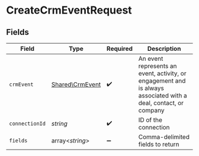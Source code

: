 # CreateCrmEventRequest


## Fields

| Field                                                                                                           | Type                                                                                                            | Required                                                                                                        | Description                                                                                                     |
| --------------------------------------------------------------------------------------------------------------- | --------------------------------------------------------------------------------------------------------------- | --------------------------------------------------------------------------------------------------------------- | --------------------------------------------------------------------------------------------------------------- |
| `crmEvent`                                                                                                      | [Shared\CrmEvent](../../Models/Shared/CrmEvent.md)                                                              | :heavy_check_mark:                                                                                              | An event represents an event, activity, or engagement and is always associated with a deal, contact, or company |
| `connectionId`                                                                                                  | *string*                                                                                                        | :heavy_check_mark:                                                                                              | ID of the connection                                                                                            |
| `fields`                                                                                                        | array<*string*>                                                                                                 | :heavy_minus_sign:                                                                                              | Comma-delimited fields to return                                                                                |